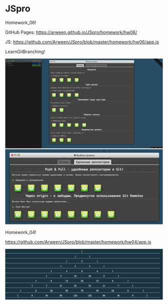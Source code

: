 # JSpro


Homework_06!

 GitHub Pages: https://arween.github.io/JSpro/homework/hw06/

 JS:   https://github.com/Arween/JSpro/blob/master/homework/hw06/app.js


LearnGitBranching!

![Image alt](https://github.com/Arween/JSpro/raw/master/img/git1.png)
![Image alt](https://github.com/Arween/JSpro/raw/master/img/git2.png)


Homework_04!

https://github.com/Arween/JSpro/blob/master/homework/hw04/app.js

![Image alt](https://github.com/Arween/JSpro/raw/master/img/trisnglepascal.png)
